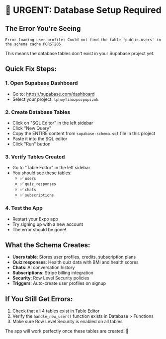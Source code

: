 # 🚨 URGENT: Database Setup Required

## The Error You're Seeing
```
Error loading user profile: Could not find the table 'public.users' in the schema cache PGRST205
```

This means the database tables don't exist in your Supabase project yet.

## Quick Fix Steps:

### 1. Open Supabase Dashboard
- Go to: https://supabase.com/dashboard
- Select your project: `lphwyfiaozpozpupizok`

### 2. Create Database Tables
- Click on "SQL Editor" in the left sidebar
- Click "New Query"
- Copy the ENTIRE content from `supabase-schema.sql` file in this project
- Paste it into the SQL editor
- Click "Run" button

### 3. Verify Tables Created
- Go to "Table Editor" in the left sidebar
- You should see these tables:
  - ✅ `users`
  - ✅ `quiz_responses` 
  - ✅ `chats`
  - ✅ `subscriptions`

### 4. Test the App
- Restart your Expo app
- Try signing up with a new account
- The error should be gone!

## What the Schema Creates:
- **Users table**: Stores user profiles, credits, subscription plans
- **Quiz responses**: Health quiz data with BMI and health scores
- **Chats**: AI conversation history
- **Subscriptions**: Stripe billing integration
- **Security**: Row Level Security policies
- **Triggers**: Auto-create user profiles on signup

## If You Still Get Errors:
1. Check that all 4 tables exist in Table Editor
2. Verify the `handle_new_user()` function exists in Database > Functions
3. Make sure Row Level Security is enabled on all tables

The app will work perfectly once these tables are created! 🚀